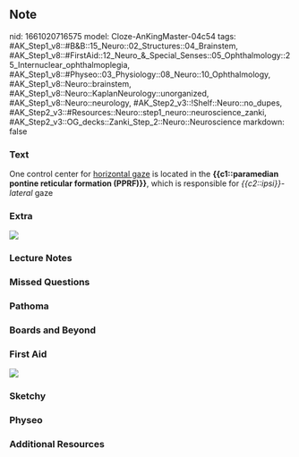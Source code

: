 ## Note
nid: 1661020716575
model: Cloze-AnKingMaster-04c54
tags: #AK_Step1_v8::#B&B::15_Neuro::02_Structures::04_Brainstem, #AK_Step1_v8::#FirstAid::12_Neuro_&_Special_Senses::05_Ophthalmology::25_Internuclear_ophthalmoplegia, #AK_Step1_v8::#Physeo::03_Physiology::08_Neuro::10_Ophthalmology, #AK_Step1_v8::Neuro::brainstem, #AK_Step1_v8::Neuro::KaplanNeurology::unorganized, #AK_Step1_v8::Neuro::neurology, #AK_Step2_v3::!Shelf::Neuro::no_dupes, #AK_Step2_v3::#Resources::Neuro::step1_neuro::neuroscience_zanki, #AK_Step2_v3::OG_decks::Zanki_Step_2::Neuro::Neuroscience
markdown: false

### Text
<div>
  One control center for <u>horizontal gaze</u> is located in the
  <b>{{c1::paramedian pontine reticular formation (PPRF)}}</b>,
  which is responsible for <i>{{c2::ipsi}}-lateral</i> gaze
</div>

### Extra
<img src="paste-106424994628146.jpg" draggable="false">

### Lecture Notes


### Missed Questions


### Pathoma


### Boards and Beyond


### First Aid
<img src="tmpq8cLXy.png">

### Sketchy


### Physeo


### Additional Resources

